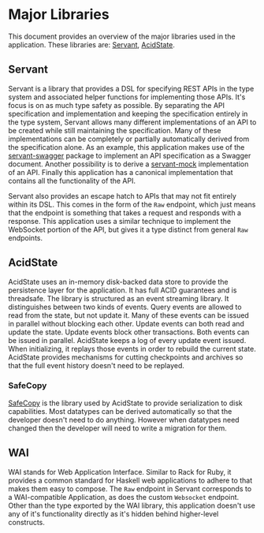# Major Libraries

This document provides an overview of the major libraries used in the
application. These libraries are: [Servant](http://haskell-servant.github.io/),
[AcidState](acid-state.seize.it).

## Servant

Servant is a library that provides a DSL for specifying REST APIs in the type
system and associated helper functions for implementing those APIs. It's focus
is on as much type safety as possible. By separating the API specification and
implementation and keeping the specification entirely in the type system,
Servant allows many different implementations of an API to be created while
still maintaining the specification. Many of these implementations can be
completely or partially automatically derived from the specification alone. As
an example, this application makes use of the
[servant-swagger](http://hackage.haskell.org/package/servant-swagger) package to
implement an API specification as a Swagger document. Another possibility is to
derive a [servant-mock](http://hackage.haskell.org/package/servant-mock)
implementation of an API. Finally this application has a canonical
implementation that contains all the functionality of the API.

Servant also provides an escape hatch to APIs that may not fit entirely within
its DSL. This comes in the form of the `Raw` endpoint, which just means that the
endpoint is something that takes a request and responds with a response. This
application uses a similar technique to implement the WebSocket portion of the
API, but gives it a type distinct from general `Raw` endpoints.

## AcidState

AcidState uses an in-memory disk-backed data store to provide the persistence
layer for the application. It has full ACID guarantees and is threadsafe. The
library is structured as an event streaming library. It distinguishes between
two kinds of events. Query events are allowed to read from the state, but not
update it. Many of these events can be issued in parallel without blocking each
other. Update events can both read and update the state. Update events block
other transactions. Both events can be issued in parallel. AcidState keeps a log
of every update event issued. When initializing, it replays those events in
order to rebuild the current state. AcidState provides mechanisms for cutting
checkpoints and archives so that the full event history doesn't need to be
replayed.

### SafeCopy

[SafeCopy](http://acid-state.seize.it/safecopy) is the library used by AcidState
to provide serialization to disk capabilities.  Most datatypes can be derived
automatically so that the developer doesn't need to do anything. However when
datatypes need changed then the developer will need to write a migration for
them.

## WAI

WAI stands for Web Application Interface. Similar to Rack for Ruby, it provides
a common standard for Haskell web applications to adhere to that makes them easy
to compose. The `Raw` endpoint in Servant corresponds to a WAI-compatible
Application, as does the custom `Websocket` endpoint. Other than the type
exported by the WAI library, this application doesn't use any of it's
functionality directly as it's hidden behind higher-level constructs.
